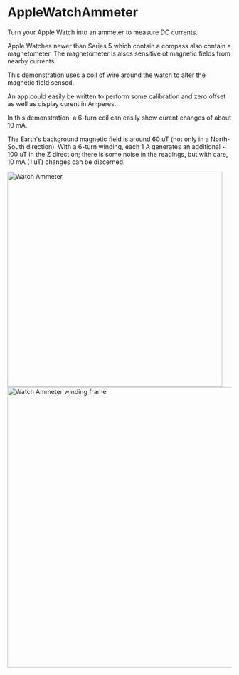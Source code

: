 # AppleWatchAmmeter
Turn your Apple Watch into an ammeter to measure DC currents.

Apple Watches newer than Series 5 which contain a compass also contain a magnetometer. The magnetometer is alsos sensitive ot magnetic fields from nearby currents.

This demonstration uses a coil of wire around the watch to alter the magnetic field sensed.

An app could easily be written to perform some calibration and zero offset as well as display curent in Amperes.

In this demonstration, a 6-turn coil can easily show curent changes of about 10 mA.

The Earth's background magnetic field is around 60 uT (not only in a North-South direction). With a 6-turn winding, each 1 A generates an additional ~ 100 uT in the Z direction; there is some noise in the readings, but with care, 10 mA (1 uT) changes can be discerned.

<img width="483" alt="Watch Ammeter" src="https://github.com/user-attachments/assets/7a0e5de4-8679-49e0-82f7-6bd6a99a204e">

<img width="630" alt="Watch Ammeter winding frame" src="https://github.com/user-attachments/assets/0a09424d-a807-4526-8fa3-dc72502a79d3">

